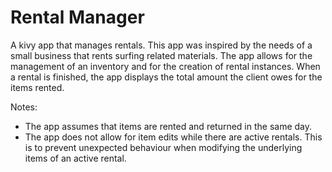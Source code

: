 # Rental Manager
A kivy app that manages rentals. This app was inspired by the needs of a small business that rents surfing related materials. The app allows for the management of an inventory and for the creation of rental instances. When a rental is finished, the app displays the total amount the client owes for the items rented. 

Notes:
 - The app assumes that items are rented and returned in the same day.
 - The app does not allow for item edits while there are active rentals. This is to prevent unexpected behaviour when modifying the underlying items of an active rental.
